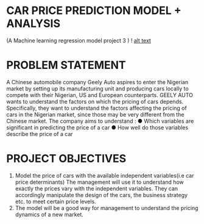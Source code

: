 # CAR PRICE PREDICTION MODEL + ANALYSIS 
(A Machine learning regression model project 3 )
! [alt text](https://drive.google.com/file/d/1CY0D4B2q4geE9R_IU0ya9B8dpYyH1xMf/view?usp=sharing)

# PROBLEM STATEMENT
A Chinese automobile company Geely Auto aspires to enter the Nigerian market by setting up its manufacturing unit and producing cars locally to compete with their Nigerian, US and European counterparts.
GEELY AUTO wants to understand the factors on which the pricing of cars depends. Specifically, they want to understand the factors affecting the pricing of cars in the Nigerian market, since those may be very different from the Chinese market.
The company aims to understand : ●	Which variables are significant in predicting the price of a car
                                 ●	How well do those variables describe the price of a car

# PROJECT OBJECTIVES
1. Model the price of cars with the available independent variables(i.e car price determinants)
          The management will use it to understand how exactly the prices vary with the independent variables. They can accordingly manipulate the design of the cars,             the business strategy etc. to meet certain price levels.
2. The model will be a good way for management to understand the pricing dynamics of a new market.
